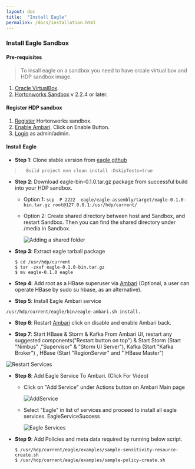 ```yaml
---
layout: doc
title:  "Install Eagle" 
permalink: /docs/installation.html
---
```


### Install Eagle Sandbox

#### Pre-requisites

> To insall eagle on a sandbox you need to have orcale virtual box and HDP sandbox image.

1. [Oracle VirtualBox](https://www.virtualbox.org/wiki/Downloads).
2. [Hortonworks Sandbox](http://hortonworks.com/products/hortonworks-sandbox/#install) v 2.2.4 or later.

#### Register HDP sandbox 

1. [Register](http://127.0.0.1:8888/) Hortonworks sandbox.
2. [Enable Ambari](http://127.0.0.1:8000/). Click on Enable Button.
3. [Login](http://127.0.0.1:8080) as admin/admin.

#### Install Eagle

* **Step 1**: Clone stable version from [eagle github](https://github.com/apache/incubator-eagle/releases/tag/v0.4.0-incubating)
>       Build project mvn clean install -DskipTests=true

* **Step 2**:  Download eagle-bin-0.1.0.tar.gz package from successful build into your HDP sandbox.

    * Option 1: `scp -P 2222  eagle/eagle-assembly/target/eagle-0.1.0-bin.tar.gz root@127.0.0.1:/usr/hdp/current/`


    * Option 2: Create shared directory between host and Sandbox, and restart Sandbox. Then you can find the shared directory under /media in Sandbox.

		![Adding a shared folder](/images/docs/Sharedfolder.jpg "Adding a shared folder")

* **Step 3**: Extract eagle tarball package

      $ cd /usr/hdp/current
      $ tar -zxvf eagle-0.1.0-bin.tar.gz
      $ mv eagle-0.1.0 eagle

* **Step 4**: Add root as a HBase superuser via [Ambari](http://127.0.0.1:8080/#/main/services/HBASE/configs) (Optional, a user can operate HBase by sudo su hbase, as an alternative).

* **Step 5**: Install Eagle Ambari service 
>
    /usr/hdp/current/eagle/bin/eagle-ambari.sh install.

* **Step 6**: Restart [Ambari](http://127.0.0.1:8000/) click on disable and enable Ambari back.

* **Step 7**: Start HBase & Storm & Kafka
From Ambari UI, restart any suggested components("Restart button on top") & Start Storm (Start "Nimbus" ,"Supervisor" & "Storm UI Server"), Kafka (Start "Kafka Broker") , HBase (Start "RegionServer"  and " HBase Master") 
>
![Restart Services](/images/docs/Services.png "Services")

* **Step 8**: Add Eagle Service To Ambari. (Click For Video)

	* Click on "Add Service" under Actions button on Ambari Main page 

		![AddService](/images/docs/AddService.png "AddService")
	
	* Select "Eagle" in list of services and proceed to install all eagle services. 
EagleServiceSuccess

		![Eagle Services](/images/docs/EagleServiceSuccess.png "Eagle Services")

* **Step 9**: Add Policies and meta data required by running below script.

      $ /usr/hdp/current/eagle/examples/sample-sensitivity-resource-create.sh 
      $ /usr/hdp/current/eagle/examples/sample-policy-create.sh

